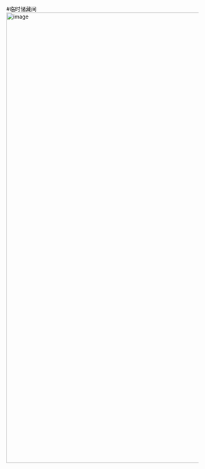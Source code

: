 #临时储藏间
<img width="1177" alt="image" src="https://github.com/zgimszhd61/YourCuteAvatar/assets/114722053/0579d1a7-d68f-4192-89dc-61657d95a3ce">
